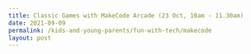 ```yaml
---
title: Classic Games with MakeCode Arcade (23 Oct, 10am - 11.30am)
date: 2021-09-09
permalink: /kids-and-young-parents/fun-with-tech/makecode
layout: post
---
```

